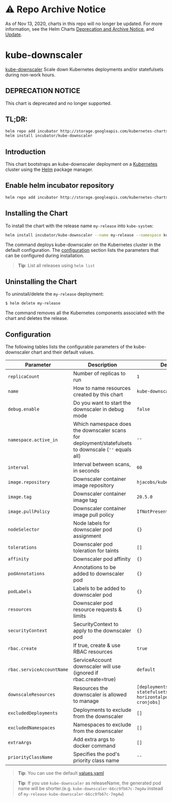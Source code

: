 # ⚠️ Repo Archive Notice

As of Nov 13, 2020, charts in this repo will no longer be updated.
For more information, see the Helm Charts [Deprecation and Archive Notice](https://github.com/helm/charts#%EF%B8%8F-deprecation-and-archive-notice), and [Update](https://helm.sh/blog/charts-repo-deprecation/).

# kube-downscaler

[kube-downscaler](https://github.com/hjacobs/kube-downscaler) Scale down Kubernetes deployments and/or statefulsets during non-work hours.

## DEPRECATION NOTICE

This chart is deprecated and no longer supported.

## TL;DR:
```bash
helm repo add incubator http://storage.googleapis.com/kubernetes-charts-incubator
helm install incubator/kube-downscaler
```

## Introduction

This chart bootstraps an kube-downscaler deployment on a [Kubernetes](http://kubernetes.io) cluster using the [Helm](https://helm.sh) package manager.

## Enable helm incubator repository
```bash
helm repo add incubator http://storage.googleapis.com/kubernetes-charts-incubator
```

## Installing the Chart
To install the chart with the release name `my-release` into `kube-system`:

```bash
helm install incubator/kube-downscaler --name my-release --namespace kube-system
```

The command deploys kube-downscaler on the Kubernetes cluster in the default configuration. The [configuration](#configuration) section lists the parameters that can be configured during installation.

> **Tip**: List all releases using `helm list`

## Uninstalling the Chart

To uninstall/delete the `my-release` deployment:

```console
$ helm delete my-release
```

The command removes all the Kubernetes components associated with the chart and deletes the release.

## Configuration

The following tables lists the configurable parameters of the kube-downscaler chart and their default values.

| Parameter                 | Description                                                                                          | Default                                                           |
| ------------------------- | ---------------------------------------------------------------------------------------------------- | ----------------------------------------------------------------- |
| `replicaCount`            | Number of replicas to run                                                                            | `1`                                                               |
| `name`                    | How to name resources created by this chart                                                          | `kube-downscaler`                                                 |
| `debug.enable`            | Do you want to start the downscaler in debug mode                                                    | `false`                                                           |
| `namespace.active_in`     | Which namespace does the downscaler scans for deployment/statefulsets to downscale (`''` equals all) | `''`                                                              |
| `interval`                | Interval between scans, in seconds                                                                   | `60`                                                              |
| `image.repository`        | Downscaler container image repository                                                                | `hjacobs/kube-downscaler`                                         |
| `image.tag`               | Downscaler container image tag                                                                       | `20.5.0`                                                          |
| `image.pullPolicy`        | Downscaler container image pull policy                                                               | `IfNotPresent`                                                    |
| `nodeSelector`            | Node labels for downscaler pod assignment                                                            | `{}`                                                              |
| `tolerations`             | Downscaler pod toleration for taints                                                                 | `[]`                                                              |
| `affinity`                | Downscaler pod affinity                                                                              | `{}`                                                              |
| `podAnnotations`          | Annotations to be added to downscaler pod                                                            | `{}`                                                              |
| `podLabels`               | Labels to be added to downscaler pod                                                                 | `{}`                                                              |
| `resources`               | Downscaler pod resource requests & limits                                                            | `{}`                                                              |
| `securityContext`         | SecurityContext to apply to the downscaler pod                                                       | `{}`                                                              |
| `rbac.create`             | If true, create & use RBAC resources                                                                 | `true`                                                            |
| `rbac.serviceAccountName` | ServiceAccount downscaler will use (ignored if rbac.create=true)                                     | `default`                                                         |
| `downscaleResources`      | Resources the downscaler is allowed to manage                                                        | `[deployments, statefulsets, horizontalpodautoscalers, cronjobs]` |
| `excludedDeployments`     | Deployments to exclude from the downscaler                                                           | `[]`                                                              |
| `excludedNamespaces`      | Namespaces to exclude from the downscaler                                                            | `[]`                                                              |
| `extraArgs`               | Add extra args to docker command                                                                     | `[]`                                                              |
| `priorityClassName`       | Specifies the pod's priority class name                                                              | `''`                                                              |

> **Tip**: You can use the default [values.yaml](values.yaml)

> **Tip**: If you use `kube-downscaler` as releaseName, the generated pod name will be shorter.(e.g. `kube-downscaler-66cc9fb67c-7mg4w` instead of `my-release-kube-downscaler-66cc9fb67c-7mg4w`)
